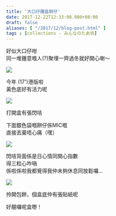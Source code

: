 ```yaml
---
title: '大口仔鐵盒餅仔'
date: 2017-12-22T12:33:00.000+08:00
draft: false
aliases: [ "/2017/12/blog-post.html" ]
tags : [collections - みんなのたあ坊]
---
```


好似大口仔咁  
同一堆鍾意嘅人(?)聚埋一齊過冬就好開心喇～  

[![](https://c1.staticflickr.com/5/4732/39101163311_02499ba8df_z.jpg)](https://c1.staticflickr.com/5/4732/39101163311_02499ba8df_z.jpg)

今年 (17')港版啦  
黃色底好有活力呢  

[![](https://c1.staticflickr.com/5/4638/25235039268_8edc046d0f_z.jpg)](https://c1.staticflickr.com/5/4638/25235039268_8edc046d0f_z.jpg)

打開盒有張閃咭  
  
下面銀色袋嘅餅仔係MIC嘅  
直接丟棄唔心痛（嘿）  

[![](https://c1.staticflickr.com/5/4597/25235038898_c4b11e08b5_z.jpg)](https://c1.staticflickr.com/5/4597/25235038898_c4b11e08b5_z.jpg)

閃咭背面係是日心情同開心指數  
得三粒心咋喎  
係啦係啦我都覺得我仲未夠休息同放鬆囉...  

[![](https://c1.staticflickr.com/5/4730/25235038478_a2df5bd7fd_z.jpg)](https://c1.staticflickr.com/5/4730/25235038478_a2df5bd7fd_z.jpg)

拎開包餅，個盒底仲有張貼紙呢  
  
  
好靚囉呢盒嘢！